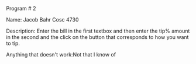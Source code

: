 Program # 2

Name: Jacob Bahr
Cosc 4730

Description: Enter the bill in the first textbox and then enter the tip% amount in the second and the click on the button that corresponds to how you want to tip.

Anything that doesn't work:Not that I know of
